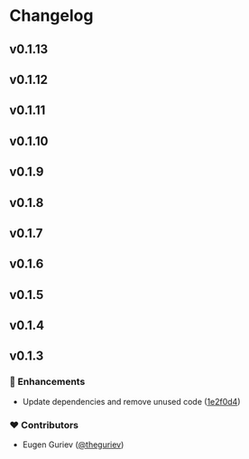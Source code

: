 # Changelog


## v0.1.13

## v0.1.12

## v0.1.11

## v0.1.10

## v0.1.9

## v0.1.8

## v0.1.7

## v0.1.6

## v0.1.5

## v0.1.4

## v0.1.3


### 🚀 Enhancements

- Update dependencies and remove unused code ([1e2f0d4](https://github.com/theguriev/billing/commit/1e2f0d4))

### ❤️ Contributors

- Eugen Guriev ([@theguriev](http://github.com/theguriev))


